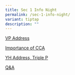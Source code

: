 ```yaml
---
title: Sec 1 Info Night
permalink: /sec-1-info-night/
variant: tiptap
description: ""
---
```

<p><a href="/files/Sec 1 Registration/Sec_1_Parents__Info_Night_2025__VP_address_.pdf" rel="noopener nofollow" target="_blank">VP Address</a>
</p>
<p><a href="/files/Sec 1 Registration/Sec_1_Parents__Info_Night_2025__Importance_of_CCA_.pdf" rel="noopener nofollow" target="_blank">Importance of CCA</a>
</p>
<p><a href="/files/Sec 1 Registration/Sec_1_Parents__Info_Night_2025__YH_address_Triple_P_.pdf" rel="noopener nofollow" target="_blank">YH Address, Triple P</a>
</p>
<p><a href="/files/Sec 1 Registration/Sec_1_Parent_Information_Night__Q_A.pdf" rel="noopener nofollow" target="_blank">Q&amp;A</a>
</p>